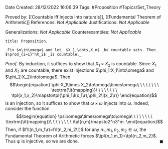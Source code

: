 <div class="topSpace"></div>

Date Created: 28/12/2022 16:06:39
Tags: #Proposition #Topics/Set_Theory

Proved by: [[Countable iff injects into naturals]], [[Fundamental Theorem of Arithmetic]]
References: _Not Applicable_
Justifications: _Not Applicable_

Generalizations: _Not Applicable_
Counterexamples: _Not Applicable_

``` ad-Proposition
title: Proposition.

_Fix $n\in\omega$ and let_ $X_1,\dots,X_n$ _be countable sets. Then_ $\prod_{i=1}^nX_i$ _is countable._

```

_Proof_. By induction, it suffices to show that $X_1\times X_2$ is countable. Since $X_1$ and $X_2$ are countable, there exist injections $\phi_1:X_1\into\omega$ and $\phi_2:X_2\into\omega$. Then
$$\begin{equation}
    \phi:X_1\times X_2\to\omega\times\omega\ \ \ \ \ \ \ \ \textrm{\it{mapping}}\ \ \ \ \ \ \ \ \tpl{x_1,x_2}\mapsto\tpl{\phi_1\l(x_1\r),\phi_2\l(x_2\r)}
\end{equation}$$
is an injection, so it suffices to show that $\omega\times\omega$ injects into $\omega$. Indeed, consider the function
$$\begin{equation}
    \psi:\omega\times\omega\to\omega\ \ \ \ \ \ \ \ \textrm{\it{mapping}}\ \ \ \ \ \ \ \ \tpl{n,m}\mapsto2^n3^m.
\end{equation}$$
Then, if $f\l(n_1,m_1\r)=f\l(n_2,m_2\r)$ for any $n_1,m_1,n_2,m_2\in\omega$, the Fundamental Theorem of Arithmetic forces $\tpl{n_1,m_1}=\tpl{n_2,m_2}$. Thus $\psi$ is injective, so we are done.<span style="float:right;">$\blacksquare$</span>
